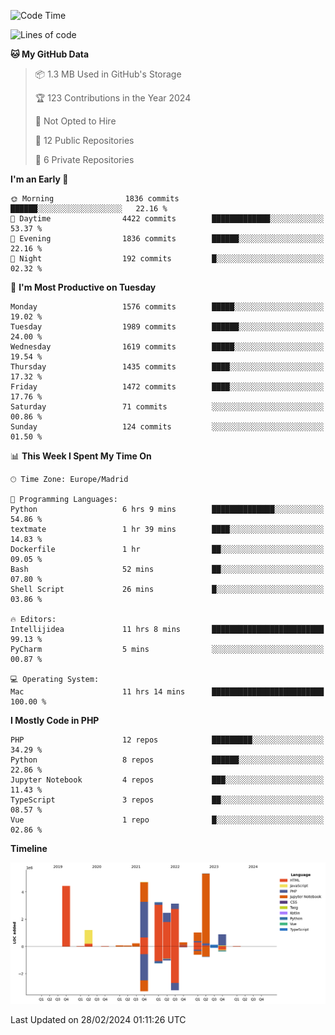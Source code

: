 <!--START_SECTION:waka-->
![Code Time](http://img.shields.io/badge/Code%20Time-60%20hrs%2053%20mins-blue)

![Lines of code](https://img.shields.io/badge/From%20Hello%20World%20I%27ve%20Written-27.3%20million%20lines%20of%20code-blue)

**🐱 My GitHub Data** 

> 📦 1.3 MB Used in GitHub's Storage 
 > 
> 🏆 123 Contributions in the Year 2024
 > 
> 🚫 Not Opted to Hire
 > 
> 📜 12 Public Repositories 
 > 
> 🔑 6 Private Repositories 
 > 
**I'm an Early 🐤** 

```text
🌞 Morning                1836 commits        ██████░░░░░░░░░░░░░░░░░░░   22.16 % 
🌆 Daytime                4422 commits        █████████████░░░░░░░░░░░░   53.37 % 
🌃 Evening                1836 commits        ██████░░░░░░░░░░░░░░░░░░░   22.16 % 
🌙 Night                  192 commits         █░░░░░░░░░░░░░░░░░░░░░░░░   02.32 % 
```
📅 **I'm Most Productive on Tuesday** 

```text
Monday                   1576 commits        █████░░░░░░░░░░░░░░░░░░░░   19.02 % 
Tuesday                  1989 commits        ██████░░░░░░░░░░░░░░░░░░░   24.00 % 
Wednesday                1619 commits        █████░░░░░░░░░░░░░░░░░░░░   19.54 % 
Thursday                 1435 commits        ████░░░░░░░░░░░░░░░░░░░░░   17.32 % 
Friday                   1472 commits        ████░░░░░░░░░░░░░░░░░░░░░   17.76 % 
Saturday                 71 commits          ░░░░░░░░░░░░░░░░░░░░░░░░░   00.86 % 
Sunday                   124 commits         ░░░░░░░░░░░░░░░░░░░░░░░░░   01.50 % 
```


📊 **This Week I Spent My Time On** 

```text
🕑︎ Time Zone: Europe/Madrid

💬 Programming Languages: 
Python                   6 hrs 9 mins        ██████████████░░░░░░░░░░░   54.86 % 
textmate                 1 hr 39 mins        ████░░░░░░░░░░░░░░░░░░░░░   14.83 % 
Dockerfile               1 hr                ██░░░░░░░░░░░░░░░░░░░░░░░   09.05 % 
Bash                     52 mins             ██░░░░░░░░░░░░░░░░░░░░░░░   07.80 % 
Shell Script             26 mins             █░░░░░░░░░░░░░░░░░░░░░░░░   03.86 % 

🔥 Editors: 
Intellijidea             11 hrs 8 mins       █████████████████████████   99.13 % 
PyCharm                  5 mins              ░░░░░░░░░░░░░░░░░░░░░░░░░   00.87 % 

💻 Operating System: 
Mac                      11 hrs 14 mins      █████████████████████████   100.00 % 
```

**I Mostly Code in PHP** 

```text
PHP                      12 repos            █████████░░░░░░░░░░░░░░░░   34.29 % 
Python                   8 repos             ██████░░░░░░░░░░░░░░░░░░░   22.86 % 
Jupyter Notebook         4 repos             ███░░░░░░░░░░░░░░░░░░░░░░   11.43 % 
TypeScript               3 repos             ██░░░░░░░░░░░░░░░░░░░░░░░   08.57 % 
Vue                      1 repo              █░░░░░░░░░░░░░░░░░░░░░░░░   02.86 % 
```



**Timeline**

![Lines of Code chart](https://raw.githubusercontent.com/danisoronellas/danisoronellas/main/assets/bar_graph.png)


 Last Updated on 28/02/2024 01:11:26 UTC
<!--END_SECTION:waka-->
